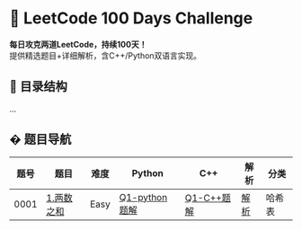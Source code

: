 # 🚀 LeetCode 100 Days Challenge

**每日攻克两道LeetCode，持续100天！**  
提供精选题目+详细解析，含C++/Python双语言实现。

## 📂 目录结构
...

## �‍ 题目导航
| 题号 | 题目 | 难度 | Python | C++ | 解析 | 分类 |
|------|------|------|--------|-----|------| ----- |
| 0001 | [1.两数之和](Problem_Lists/1.Two_Sums/problem.md) | Easy | [Q1-python题解](Problem_Lists/1.Two_Sums/ans1-py.py) | [Q1-C++题解](Problem_Lists/1.Two_Sums/ans1-cpp.cpp) | [解析](Problem_Lists/1.Two_Sums/solution.md) | 哈希表 |
